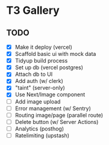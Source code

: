 # T3 Gallery

## TODO

- [x] Make it deploy (vercel)
- [x] Scaffold basic ui with mock data
- [x] Tidyup build process
- [x] Set up db (vercel postgres)
- [x] Attach db to UI
- [x] Add auth (w/ clerk)
- [x] "taint" (server-only)
- [x] Use Next/Image component
- [ ] Add image upload
- [ ] Error management (w/ Sentry)
- [ ] Routing image/page (parallel route)
- [ ] Delete button (w/ Server Actions)
- [ ] Analytics (posthog)
- [ ] Ratelimiting (upstash)
